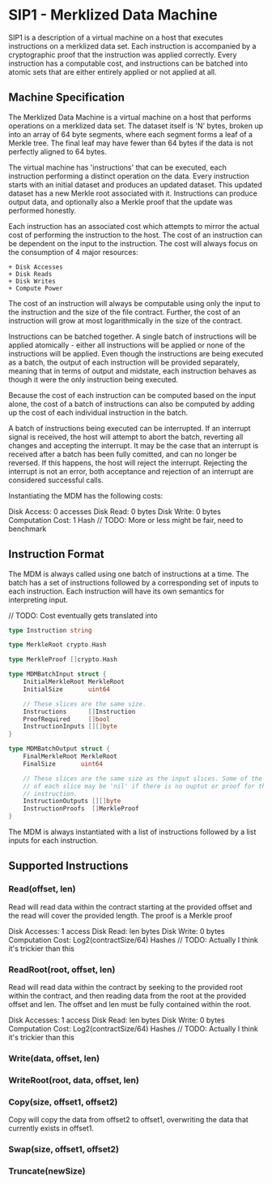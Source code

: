 # SIP1 - Merklized Data Machine

SIP1 is a description of a virtual machine on a host that executes instructions
on a merklized data set. Each instruction is accompanied by a cryptographic
proof that the instruction was applied correctly. Every instruction has a
computable cost, and instructions can be batched into atomic sets that are
either entirely applied or not applied at all.

## Machine Specification

The Merklized Data Machine is a virtual machine on a host that performs
operations on a merklized data set. The dataset itself is 'N' bytes, broken up
into an array of 64 byte segments, where each segment forms a leaf of a Merkle
tree. The final leaf may have fewer than 64 bytes if the data is not perfectly
aligned to 64 bytes.

The virtual machine has 'instructions' that can be executed, each instruction
performing a distinct operation on the data. Every instruction starts with an
initial dataset and produces an updated dataset. This updated dataset has a new
Merkle root associated with it. Instructions can produce output data, and
optionally also a Merkle proof that the update was performed honestly.

Each instruction has an associated cost which attempts to mirror the actual cost
of performing the instruction to the host. The cost of an instruction can be
dependent on the input to the instruction. The cost will always focus on the
consumption of 4 major resources:

	+ Disk Accesses
	+ Disk Reads
	+ Disk Writes
	+ Compute Power

The cost of an instruction will always be computable using only the input to the
instruction and the size of the file contract. Further, the cost of an
instruction will grow at most logarithmically in the size of the contract.

Instructions can be batched together. A single batch of instructions will be
applied atomically - either all instructions will be applied or none of the
instructions will be applied. Even though the instructions are being executed as
a batch, the output of each instruction will be provided separately, meaning
that in terms of output and midstate, each instruction behaves as though it were
the only instruction being executed.

Because the cost of each instruction can be computed based on the input alone,
the cost of a batch of instructions can also be computed by adding up the cost
of each individual instruction in the batch.

A batch of instructions being executed can be interrupted. If an interrupt
signal is received, the host will attempt to abort the batch, reverting all
changes and accepting the interrupt. It may be the case that an interrupt is
received after a batch has been fully comitted, and can no longer be reversed.
If this happens, the host will reject the interrupt. Rejecting the interrupt is
not an error, both acceptance and rejection of an interrupt are considered
successful calls.

Instantiating the MDM has the following costs:

Disk Access: 0 accesses
Disk Read: 0 bytes
Disk Write: 0 bytes
Computation Cost: 1 Hash // TODO: More or less might be fair, need to benchmark

## Instruction Format

The MDM is always called using one batch of instructions at a time. The batch
has a set of instructions followed by a corresponding set of inputs to each
instruction. Each instruction will have its own semantics for interpreting
input.

// TODO: Cost eventually gets translated into 

```go
type Instruction string

type MerkleRoot crypto.Hash

type MerkleProof []crypto.Hash

type MDMBatchInput struct {
	InitialMerkleRoot MerkleRoot
	InitialSize       uint64

	// These slices are the same size.
	Instructions      []Instruction
	ProofRequired     []bool
	InstructionInputs [][]byte
}

type MDMBatchOutput struct {
	FinalMerkleRoot MerkleRoot
	FinalSize       uint64

	// These slices are the same size as the input slices. Some of the elements
	// of each slice may be 'nil' if there is no ouptut or proof for that
	// instruction.
	InstructionOutputs [][]byte
	InstructionProofs  []MerkleProof
}
```

The MDM is always instantiated with a list of instructions followed by a list
inputs for each instruction.

## Supported Instructions

### Read(offset, len)

Read will read data within the contract starting at the provided offset and the
read will cover the provided length. The proof is a Merkle proof

Disk Accesses: 1 access
Disk Read: len bytes
Disk Write: 0 bytes
Computation Cost: Log2(contractSize/64) Hashes // TODO: Actually I think it's trickier than this

### ReadRoot(root, offset, len)

Read will read data within the contract by seeking to the provided root within
the contract, and then reading data from the root at the provided offset and
len. The offset and len must be fully contained within the root.

Disk Accesses: 1 access
Disk Read: len bytes
Disk Write: 0 bytes
Computation Cost: Log2(contractSize/64) Hashes // TODO: Actually I think it's trickier than this

### Write(data, offset, len)

### WriteRoot(root, data, offset, len)

### Copy(size, offset1, offset2)

Copy will copy the data from offset2 to offset1, overwriting the data that
currently exists in offset1.

### Swap(size, offset1, offset2)

### Truncate(newSize)
